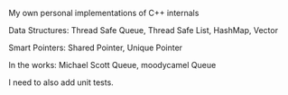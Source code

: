 My own personal implementations of C++ internals

Data Structures:
Thread Safe Queue,
Thread Safe List,
HashMap,
Vector

Smart Pointers:
Shared Pointer,
Unique Pointer

In the works:
Michael Scott Queue,
moodycamel Queue

I need to also add unit tests.
